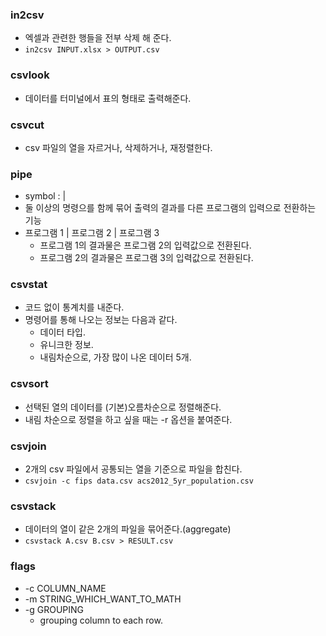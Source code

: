 ### in2csv
- 엑셀과 관련한 행들을 전부 삭제 해 준다.
- ```in2csv INPUT.xlsx > OUTPUT.csv```

### csvlook
- 데이터를 터미널에서 표의 형태로 출력해준다.

### csvcut
- csv 파일의 열을 자르거나, 삭제하거나, 재정렬한다.

### pipe
- symbol : |
- 둘 이상의 명령으를 함께 묶어 출력의 결과를 다른 프로그램의 입력으로 전환하는 기능
- 프로그램 1 | 프로그램 2 | 프로그램 3
  - 프로그램 1의 결과물은 프로그램 2의 입력값으로 전환된다.
  - 프로그램 2의 결과물은 프로그램 3의 입력값으로 전환된다.

### csvstat
- 코드 없이 통계치를 내준다.
- 명령어를 통해 나오는 정보는 다음과 같다.
  - 데이터 타입.
  - 유니크한 정보.
  - 내림차순으로, 가장 많이 나온 데이터 5개.

### csvsort
- 선택된 열의 데이터를 (기본)오름차순으로 정렬해준다.
- 내림 차순으로 정렬을 하고 싶을 때는 -r 옵션을 붙여준다.

### csvjoin
- 2개의 csv 파일에서 공통되는 열을 기준으로 파일을 합친다.
- ```csvjoin -c fips data.csv acs2012_5yr_population.csv```

### csvstack
- 데이터의 열이 같은 2개의 파일을 묶어준다.(aggregate)
- ```csvstack A.csv B.csv > RESULT.csv```

### flags
- -c COLUMN_NAME
- -m STRING_WHICH_WANT_TO_MATH
- -g GROUPING
  - grouping column to each row. 
